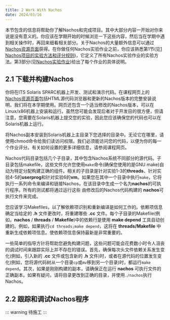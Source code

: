 ```yaml
---
title: 2 Work With Nachos
date: 2024/03/16
---
```

本节包含的信息将帮助你了解Nachos和完成项目。其中大部分内容一开始对你来说是没有意义的。你应该在学期开始的时候浏览一下这些内容，然后当在学期中遇到相关操作时，再回来细看相关部分。关于Nachos的大量额外信息可以通过[Nachos资源页面]()获得。在你做任何Nachos实验作业之前，你应该熟悉第1节(见[1 Nachos项目的实验方法和评分规则](/docs/nachos/1.html))，它定义了所有Nachos实验作业的实验方法。第3部分(见[Nachos实验作业]())给出了每个作业的具体说明。

## 2.1 下载并构建Nachos
你将在ITS Solaris SPARC机器上开发、测试和演示代码。在课程网页上的[Nachos资源页面]()包括HTML源代码浏览器和更新的Nachos版本的完整安装说明，我们将在本学期使用。网页还包含一个适当修改的Nachos版本，可以在Linux/x86机器上安装和运行。虽然您可能会发现后者对于开发目的很方便，但请注意，您需要在Solaris机器上提交您的实验，因此您应该确保您的代码也可以在Solaris机器上运行。

将Nachos副本安装到Solaris机器上主目录下您选择的目录中。无论它在哪里，请使用chmod命令给我们读访问权限。我们必须能访问您的代码，以便为你的每一个作业评分。有关如何设置的更多详细信息，请参阅课程网页。

Nachos代码目录包括几个子目录，其中包含Nachos系统不同部分的源代码。子目录包括makefile，这些文件允许您使用`make`命令(确保您使用的是GNU make)自动为特定分配构建正确的组件。相关的子目录是针对实验1-3的**threads**、针对实验4-5的**userprog**和针对实验6的**vm**。如果您在其中一个目录中执行`make`，它将执行一系列命令来编译和链接Nachos，在该目录中生成一个名为**nachos**的可执行程序。所有的测试都将通过运行这些 由修改后的Nachos代码构建的 **nachos**可执行文件来完成。

您应该学习Makefiles，以了解依赖项识别和重新编译是如何工作的。依赖项信息确定当给定的 **.h** 文件更改时，将重建哪些 **.cc** 文件。每个子目录的Makefile(例如，**nachos** / **threads** / **Makefile**)中的依赖行是使用 **make depend** 工具自动创建的。例如，如果执行`cd threads;make depend`，这将在 **threads/Makefile** 中重新生成依赖项信息。使依赖项信息保持最新是非常重要的。

一些简单的指导方针将帮助您避免构建问题，这些问题可能会花费数小时令人沮丧的调试时间来跟踪实际上并不存在的错误。首先，确保每次头文件依赖关系发生变化(例如，引入新的 **.cc** 文件或包含新的 **.h** 文件)时，或者在源代码的位置发生变化(例如，您将源代码树从一个目录`cp`或`mv`移到另一个目录)时，都运行`make depend`。其次，如果是刚刚构建的副本，请确保正在运行 **nachos** 可执行文件的正确副本。如果有疑问，请将目录更改到正确的目录，并使用`./nachos`执行Nachos。

## 2.2 跟踪和调试Nachos程序
::: warning
待施工
:::
